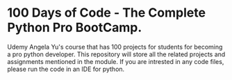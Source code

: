 # 100 Days of Code - The Complete Python Pro BootCamp.
Udemy Angela Yu's course that has 100 projects for students for becoming a pro python developer.
This repository will store all the related projects and assignments mentioned in the module. If you are intrested in any code files, please run the code in an IDE for python.
